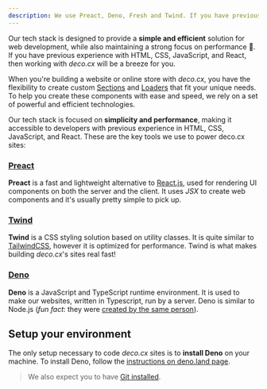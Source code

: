 ```yaml
---
description: We use Preact, Deno, Fresh and Twind. If you have previous experience with HTML, CSS, JavaScript, and React, then working with deco.cx will be a breeze for you.
---
```


Our tech stack is designed to provide a **simple and efficient** solution for
web development, while also maintaining a strong focus on performance 🚀. If you
have previous experience with HTML, CSS, JavaScript, and React, then working
with _deco.cx_ will be a breeze for you.

When you're building a website or online store with _deco.cx_, you have the
flexibility to create custom
[Sections](https://www.deco.cx/docs/en/concepts/section) and
[Loaders](https://www.deco.cx/docs/en/concepts/loader) that fit your unique
needs. To help you create these components with ease and speed, we rely on a set
of powerful and efficient technologies.

Our tech stack is focused on **simplicity and performance**, making it
accessible to developers with previous experience in HTML, CSS, JavaScript, and
React. These are the key tools we use to power deco.cx sites:

### [Preact](https://preactjs.com/ "https://preactjs.com/")

**Preact** is a fast and lightweight alternative to
[React.js](https://reactjs.org/ "https://reactjs.org/"), used for rendering UI
components on both the server and the client. It uses _JSX_ to create web
components and it's usually pretty simple to pick up.

### [Twind](https://twind.style/ "https://twind.style/")

**Twind** is a CSS styling solution based on utility classes. It is quite
similar to [TailwindCSS](https://tailwindcss.com/ "https://tailwindcss.com/"),
however it is optimized for performance. Twind is what makes building
_deco.cx_'s sites real fast!

### [Deno](https://deno.com/deploy "https://deno.com/deploy")

**Deno** is a JavaScript and TypeScript runtime environment. It is used to make
our websites, written in Typescript, run by a server. Deno is similar to Node.js
(_fun fact_: they were
[created by the same person](https://www.youtube.com/watch?v=M3BM9TB-8yA "https://www.youtube.com/watch?v=M3BM9TB-8yA")).

## Setup your environment

The only setup necessary to code _deco.cx_ sites is to **install Deno** on your
machine. To install Deno, follow the
[instructions on deno.land page](https://deno.land/manual/getting_started/installation "https://deno.land/manual/getting_started/installation").

> We also expect you to have
> [Git installed](https://github.com/git-guides/install-git).

